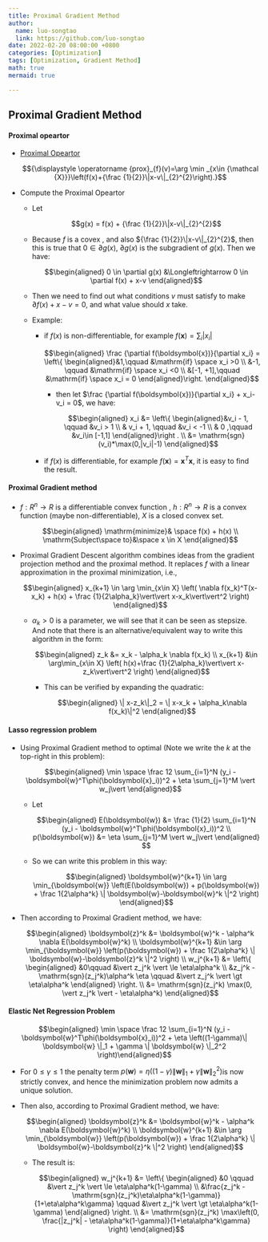 ```yaml
---
title: Proximal Gradient Method
author:
  name: luo-songtao
  link: https://github.com/luo-songtao
date: 2022-02-20 08:00:00 +0800
categories: [Optimization]
tags: [Optimization, Gradient Method]
math: true
mermaid: true

---
```



## Proximal Gradient Method

#### Proximal opeartor

- [Proximal Opeartor](https://en.wikipedia.org/wiki/Proximal_operator)

    $${\displaystyle \operatorname {prox}_{f}(v)=\arg \min _{x\in {\mathcal {X}}}\left(f(x)+{\frac {1}{2}}\|x-v\|_{2}^{2}\right).}$$
    
- Compute the Proximal Opeartor
    - Let
        
        $$g(x) = f(x) + {\frac {1}{2}}\|x-v\|_{2}^{2}$$

    - Because $f$ is a covex , and also ${\frac {1}{2}}\|x-v\|_{2}^{2}$, then this is true that $0\in \partial g(x)$, $\partial g(x)$ is the subgradient of $g(x)$. Then we have:

        $$\begin{aligned} 0 \in \partial g(x) &\Longleftrightarrow 0 \in \partial f(x) + x-v \end{aligned}$$
    
    - Then we need to find out what conditions $v$ must satisfy to make $\partial f(x) + x-v=0$, and what value should $x$ take.
        
    - Example:
         
        - if $f(x)$ is non-differentiable, for example $f(\boldsymbol{x}) = \sum_i \vert x_i\vert$
            
            $$\begin{aligned} \frac {\partial f(\boldsymbol{x})}{\partial x_i} = \left\{ \begin{aligned}&1,\qquad &\mathrm{if} \space x_i >0 \\ &-1, \qquad &\mathrm{if} \space x_i <0 \\ &[-1, +1],\qquad &\mathrm{if} \space x_i = 0 \end{aligned}\right. \end{aligned}$$
            
           - then let $\frac {\partial f(\boldsymbol{x})}{\partial x_i} + x_i-v_i = 0$, we have:
               
               $$\begin{aligned} x_i &= \left\{ \begin{aligned}&v_i - 1, \qquad &v_i > 1 \\ & v_i + 1, \qquad &v_i < -1 \\ & 0 ,\qquad &v_i\in [-1,1] \end{aligned}\right . \\ &= \mathrm{sgn}(v_i)*\max(0,|v_i|-1) \end{aligned}$$
        
        - if $f(x)$ is differentiable, for example $f(\boldsymbol{x}) =\boldsymbol{x}^T\boldsymbol{x}$, it is easy to find the result.


#### Proximal Gradient method

- $f: R^n \rightarrow R$ is a differentiable convex function , $h: R^n\rightarrow R$ is a convex function (maybe non-differentiable), $X$ is a closed convex set.
    
    $$\begin{aligned} \mathrm{minimize}& \space f(x) + h(x) \\ \mathrm{Subject\space to}&\space x \in X \end{aligned}$$

- Proximal Gradient Descent algorithm combines ideas from the gradient projection method and the proximal method. It replaces $f$ with a linear approximation in the proximal minimization, i.e.,
    
    $$\begin{aligned} x_{k+1} \in \arg \min_{x\in X} \left( \nabla f(x_k)^T(x-x_k) + h(x) + \frac {1}{2\alpha_k}\vert\vert x-x_k\vert\vert^2 \right) \end{aligned}$$

    - $\alpha_k > 0$ is a parameter, we will see that it can be seen as stepsize. And note that there is an alternative/equivalent way to write this algorithm in the form:
    
        $$\begin{aligned} z_k &= x_k - \alpha_k \nabla f(x_k) \\ x_{k+1} &\in \arg\min_{x\in X} \left( h(x)+\frac {1}{2\alpha_k}\vert\vert x-z_k\vert\vert^2 \right) \end{aligned}$$
        
        - This can be verified by expanding the quadratic:
            
            $$\begin{aligned} \| x-z_k\|_2 = \| x-x_k + \alpha_k\nabla f(x_k)\|^2 \end{aligned}$$

#### Lasso regression problem

- Using Proximal Gradient method to optimal (Note we write the $k$ at the top-right in this problem):
    
    $$\begin{aligned} \min \space \frac 12 \sum_{i=1}^N (y_i - \boldsymbol{w}^T\phi(\boldsymbol{x}_i))^2 + \eta \sum_{j=1}^M \vert w_j\vert \end{aligned}$$

    - Let 
        
        $$\begin{aligned} E(\boldsymbol{w}) &= \frac {1}{2} \sum_{i=1}^N (y_i - \boldsymbol{w}^T\phi(\boldsymbol{x}_i))^2 \\  p(\boldsymbol{w}) &= \eta \sum_{j=1}^M \vert w_j\vert \end{aligned} $$
    
    - So we can write this problem in this way:
        
        $$\begin{aligned} \boldsymbol{w}^{k+1} \in \arg \min_{\boldsymbol{w}} \left(E(\boldsymbol{w}) + p(\boldsymbol{w})  + \frac 1{2\alpha^k} \| \boldsymbol{w}-\boldsymbol{w}^k \|^2 \right) \end{aligned}$$
    
- Then according to Proximal Gradient method, we have:
    
    $$\begin{aligned} \boldsymbol{z}^k &= \boldsymbol{w}^k - \alpha^k \nabla E(\boldsymbol{w}^k) \\ \boldsymbol{w}^{k+1} &\in \arg \min_{\boldsymbol{w}} \left(p(\boldsymbol{w})  + \frac 1{2\alpha^k} \| \boldsymbol{w}-\boldsymbol{z}^k \|^2 \right) \\ w_j^{k+1} &= \left\{ \begin{aligned} &0\qquad &\vert z_j^k \vert \le \eta\alpha^k \\  &z_j^k - \mathrm{sgn}(z_j^k)\alpha^k \eta \qquad &\vert z_j^k \vert \gt \eta\alpha^k \end{aligned} \right. \\ &= \mathrm{sgn}(z_j^k) \max(0, \vert z_j^k \vert - \eta\alpha^k) \end{aligned}$$


#### Elastic Net Regression Problem

$$\begin{aligned} \min \space \frac 12 \sum_{i=1}^N (y_i - \boldsymbol{w}^T\phi(\boldsymbol{x}_i))^2 + \eta \left((1-\gamma)\| \boldsymbol{w} \|_1 + \gamma \| \boldsymbol{w} \|_2^2 \right)\end{aligned}$$

- For $0\le \gamma \le 1$ the penalty term $p(\boldsymbol{w}) = \eta \left((1-\gamma)\| \boldsymbol{w} \|_1 + \gamma \| \boldsymbol{w} \|_2^2 \right)$is now strictly convex, and hence the minimization problem now admits a unique solution. 

- Then also, according to Proximal Gradient method, we have:
    
    $$\begin{aligned} \boldsymbol{z}^k &= \boldsymbol{w}^k - \alpha^k \nabla E(\boldsymbol{w}^k) \\ \boldsymbol{w}^{k+1} &\in \arg \min_{\boldsymbol{w}} \left(p(\boldsymbol{w})  + \frac 1{2\alpha^k} \| \boldsymbol{w}-\boldsymbol{z}^k \|^2 \right) \end{aligned}$$
    
    - The result is:
        
        $$\begin{aligned}  w_j^{k+1} &= \left\{ \begin{aligned} &0 \qquad &\vert z_j^k \vert \le \eta\alpha^k(1-\gamma) \\  &\frac{z_j^k - \mathrm{sgn}(z_j^k)\eta\alpha^k(1-\gamma)}{1+\eta\alpha^k\gamma} \qquad &\vert z_j^k \vert \gt \eta\alpha^k(1-\gamma) \end{aligned} \right. \\ &= \mathrm{sgn}(z_j^k) \max\left(0, \frac{|z_j^k| - \eta\alpha^k(1-\gamma)}{1+\eta\alpha^k\gamma} \right)  \end{aligned}$$

    